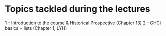 # Topics tackled during the lectures

1 - Introduction to the course & Historical Prospective (Chapter 13)
2 - GHCi basics + lists (Chapter 1, LYH)
